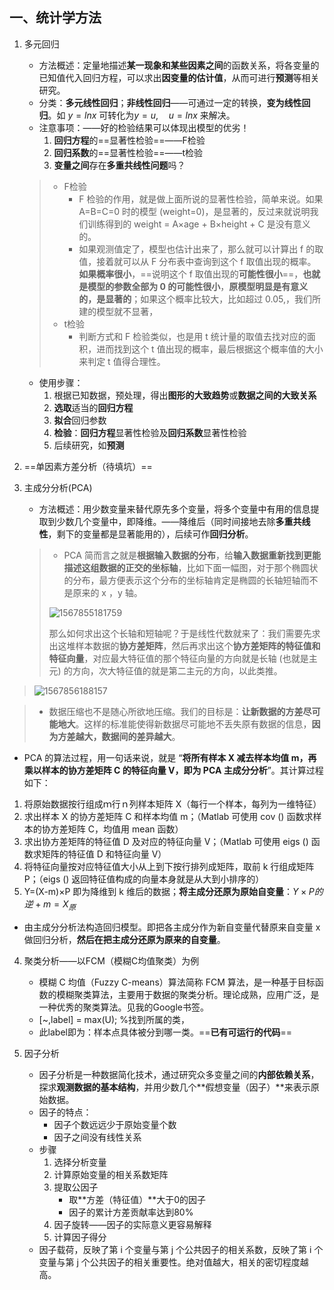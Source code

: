 ## 一、统计学方法

1. 多元回归
   * 方法概述：定量地描述**某一现象和某些因素之间**的函数关系，将各变量的已知值代入回归方程，可以求出**因变量的估计值**，从而可进行**预测**等相关研究。
   * 分类：**多元线性回归**；**非线性回归**——可通过一定的转换，**变为线性回归**。如 $y=ln x$ 可转化为$y = u,\quad u = lnx$ 来解决。
   * 注意事项：——好的检验结果可以体现出模型的优劣！
     1. **回归方程**的==显著性检验==——F检验
     2. **回归系数**的==显著性检验==——t检验
     3. **变量之间**存在**多重共线性问题**吗？
   
   > * F检验
   >   * F 检验的作用，就是做上面所说的显著性检验，简单来说。如果 A=B=C=0 时的模型 (weight=0)，是显著的，反过来就说明我们训练得到的 weight = A×age + B×height + C 是没有意义的。
   >   * 如果观测值定了，模型也估计出来了，那么就可以计算出 f 的取值，接着就可以从 F 分布表中查询到这个 f 取值出现的概率。**如果概率很小**，==说明这个 f 取值出现的**可能性很小**==，**也就是模型的参数全部为 0 的可能性很小**，**原模型明显是有意义的，是显著的**；如果这个概率比较大，比如超过 0.05,，我们所建的模型就不显著，
   > * t检验
   >   * 判断方式和 F 检验类似，也是用 t 统计量的取值去找对应的面积，进而找到这个 t 值出现的概率，最后根据这个概率值的大小来判定 t 值得合理性。
   
   * 使用步骤：
     1. 根据已知数据，预处理，得出**图形的大致趋势**或**数据之间的大致关系**
     2. **选取**适当的**回归方程**
     3. **拟合**回归参数
     4. **检验**：**回归方程**显著性检验及**回归系数**显著性检验
     5. 后续研究，如**预测**



2. ==单因素方差分析（待填坑）==

3. 主成分分析(PCA)

   * 方法概述：用少数变量来替代原先多个变量，将多个变量中有用的信息提取到少数几个变量中，即降维。——降维后（同时间接地去除**多重共线性**，剩下的变量都是显著能用的），后续可作**回归分析**。

   > * PCA 简而言之就是**根据输入数据的分布**，给**输入数据重新找到更能描述这组数据的正交的坐标轴**，比如下面一幅图，对于那个椭圆状的分布，最方便表示这个分布的坐标轴肯定是椭圆的长轴短轴而不是原来的 x ，y 轴。
   >
   > ![1567855181759](C:/Users/polic/AppData/Roaming/Typora/typora-user-images/1567855181759.png)
   >
   >  那么如何求出这个长轴和短轴呢？于是线性代数就来了：我们需要先求出这堆样本数据的**协方差矩阵**，然后再求出这个**协方差矩阵的特征值和特征向量**，对应最大特征值的那个特征向量的方向就是长轴 (也就是主元) 的方向，次大特征值的就是第二主元的方向，以此类推。
>
   > ![1567856188157](C:/Users/polic/AppData/Roaming/Typora/typora-user-images/1567856188157.png)
   >
   > 

   > * 数据压缩也不是随心所欲地压缩。我们的目标是：**让新数据的方差尽可能地大**。这样的标准能使得新数据尽可能地不丢失原有数据的信息，**因为方差越大，数据间的差异越大**。

*  PCA 的算法过程，用一句话来说，就是 “**将所有样本 X 减去样本均值 m，再乘以样本的协方差矩阵 C 的特征向量 V，即为 PCA 主成分分析**”。其计算过程如下：
  1. 将原始数据按行组成ｍ行ｎ列样本矩阵 X（每行一个样本，每列为一维特征）
  2. 求出样本 X 的协方差矩阵 C 和样本均值 m；（Matlab 可使用 cov () 函数求样本的协方差矩阵 C，均值用 mean 函数）
  3. 求出协方差矩阵的特征值 D 及对应的特征向量 V；（Matlab 可使用 eigs () 函数求矩阵的特征值 D 和特征向量 V）
  4. 将特征向量按对应特征值大小从上到下按行排列成矩阵，取前 k 行组成矩阵 P；（eigs () 返回特征值构成的向量本身就是从大到小排序的）
  5. Y=(X-m)×P 即为降维到 k 维后的数据；**将主成分还原为原始自变量**：$Y×P的逆 +m = X_原$
* 由主成分分析法构造回归模型。即把各主成分作为新自变量代替原来自变量 x 做回归分析，**然后在把主成分还原为原来的自变量**。



4. 聚类分析——以FCM（模糊C均值聚类）为例
   * 模糊 C 均值（Fuzzy C-means）算法简称 FCM 算法，是一种基于目标函数的模糊聚类算法，主要用于数据的聚类分析。理论成熟，应用广泛，是一种优秀的聚类算法。见我的Google书签。
   * [~,label] = max(U); %找到所属的类，
   * 此label即为：样本点具体被分到哪一类。==**已有可运行的代码**==

5. 因子分析
   * 因子分析是一种数据简化技术，通过研究众多变量之间的**内部依赖关系**，探求**观测数据的基本结构**，并用少数几个**假想变量（因子）**来表示原始数据。
   * 因子的特点：
     * 因子个数远远少于原始变量个数
     * 因子之间没有线性关系
   * 步骤
     1. 选择分析变量
     2. 计算原始变量的相关系数矩阵
     3. 提取公因子
        * 取**方差（特征值）**大于0的因子
        * 因子的累计方差贡献率达到80%
     4. 因子旋转——因子的实际意义更容易解释
     5. 计算因子得分
   * 因子载荷，反映了第 i 个变量与第 j 个公共因子的相关系数，反映了第 i 个变量与第 j 个公共因子的相关重要性。绝对值越大，相关的密切程度越高。

